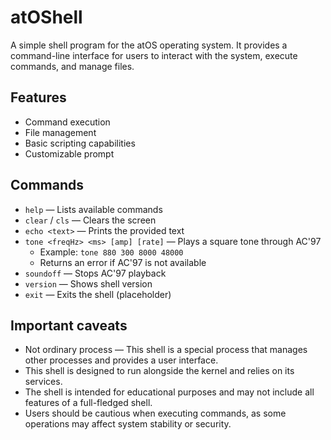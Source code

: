 # atOShell

A simple shell program for the atOS operating system.
It provides a command-line interface for users to interact with the system, execute commands, and manage files.

## Features
- Command execution
- File management
- Basic scripting capabilities
- Customizable prompt

## Commands

- `help` — Lists available commands
- `clear` / `cls` — Clears the screen
- `echo <text>` — Prints the provided text
- `tone <freqHz> <ms> [amp] [rate]` — Plays a square tone through AC'97
  - Example: `tone 880 300 8000 48000`
  - Returns an error if AC'97 is not available
- `soundoff` — Stops AC'97 playback
- `version` — Shows shell version
- `exit` — Exits the shell (placeholder)

## Important caveats
- Not ordinary process — This shell is a special process that manages other processes and provides a user interface.
- This shell is designed to run alongside the kernel and relies on its services.
- The shell is intended for educational purposes and may not include all features of a full-fledged shell.
- Users should be cautious when executing commands, as some operations may affect system stability or security.
